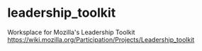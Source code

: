 # leadership_toolkit
Worksplace for Mozilla's Leadership Toolkit https://wiki.mozilla.org/Participation/Projects/Leadership_toolkit
